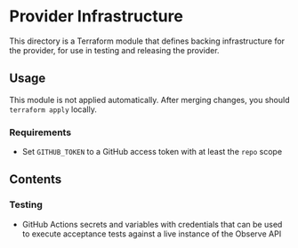 # Provider Infrastructure

This directory is a Terraform module that defines backing infrastructure for the provider, for use in testing and releasing the provider.

## Usage

This module is not applied automatically. After merging changes, you should `terraform apply` locally.

### Requirements

* Set `GITHUB_TOKEN` to a GitHub access token with at least the `repo` scope

## Contents

### Testing

* GitHub Actions secrets and variables with credentials that can be used to execute acceptance tests against a live instance of the Observe API
